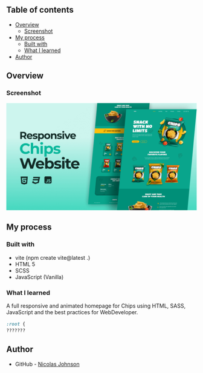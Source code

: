 ## Table of contents

- [Overview](#overview)
  - [Screenshot](#screenshot)
- [My process](#my-process)
  - [Built with](#built-with)
  - [What I learned](#what-i-learned)
- [Author](#author)

## Overview

### Screenshot

![](./public/img/preview.png)


## My process

### Built with

- vite (npm create vite@latest .)
- HTML 5
- SCSS
- JavaScript (Vanilla)

### What I learned

A full responsive and animated homepage for Chips using HTML, SASS, JavaScript and the best practices for WebDeveloper.

```css
:root {
???????
```

## Author

- GitHub - [Nicolas Johnson](https://github.com/Nicolas-Johnson)

